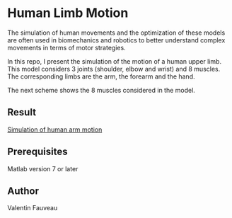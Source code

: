 # Human Limb Motion 
The simulation of human movements and the optimization of these models are often used in biomechanics and robotics to better understand complex movements in terms of motor strategies. 

In this repo, I present the simulation of the motion of a human upper limb.
This model considers 3 joints (shoulder, elbow and wrist) and 8 muscles. The corresponding limbs are the arm, the forearm and the hand.

The next scheme shows the 8 muscles considered in the model.

## Result
[Simulation of human arm motion](https://www.youtube.com/watch?v=TnxvDDRBxwA)

## Prerequisites

Matlab version 7 or later

## Author
Valentin Fauveau



